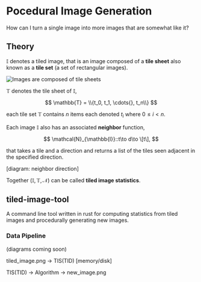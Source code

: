 # Pocedural Image Generation

How can I turn a single image into more images that are somewhat like it?

## Theory

$\mathbb{I}$ denotes a tiled image, that is an image composed of a **tile sheet**
also known as a **tile set**
(a set of rectangular images).


![Images are composed of tile sheets](https://imgur.com/1YtXTpy)


$\mathbb{T}$ denotes the tile sheet of $\mathbb{I}$,

$$
    \mathbb{T} = \\{t_0, t_1, \cdots{}, t_n\\}
$$

each tile set $\mathbb{T}$ contains $n$ items each denoted $t_i$ where
$0\leq i \lt n$.

Each image $\mathbb{I}$ also has an associated **neighbor** function,

$$
    \mathcal{N}_{\mathbb{I}}::t\to d\to \[t\],
$$

that takes a tile and a direction and returns a list of the tiles seen adjacent
in the specified direction.

[diagram: neighbor direction]

Together $(\mathbb{I}, \mathbb{T}, \mathcal{N})$ can be called
**tiled image statistics**.

## tiled-image-tool

A command line tool written in rust for computing statistics from tiled images
and procedurally generating new images.

### Data Pipeline

(diagrams coming soon)

tiled_image.png -> TIS(TID) [memory/disk]

TIS(TID) -> Algorithm -> new_image.png

<!---
## Image Generation
## Python Modules

### pygen

A module to facilitate quick experimenting of image generation strategies.

### Fragments

A fragment is a 3x3 tiled image with a single fixed tile.

```
A B C
D E F
G H I
```

Center Fragment:

The center tile is fixed, {F, B, D, H} can be directly inferred from E via TIS.

```
  b
d E f
  h
```
  
The above is known as the set of core images of E where {f, b, d, h} vary over {F, B, D, H}.
For any core its corners are varied over the set intersections of it's neighbors.

```
A = B \intersection D
C = B \intersection F
G = D \intersection I
I = H \intersection F
```

### Questions

- Are all fragment generation strategies made equal? Does it matter if I fix the center or a corner?:
    - counter example says NO.

## Todo

- pursue image generation via fragment database. TIS -> DB -> Image GEN
    - can this be done without the database? TIS -> Image GEN 
--->

